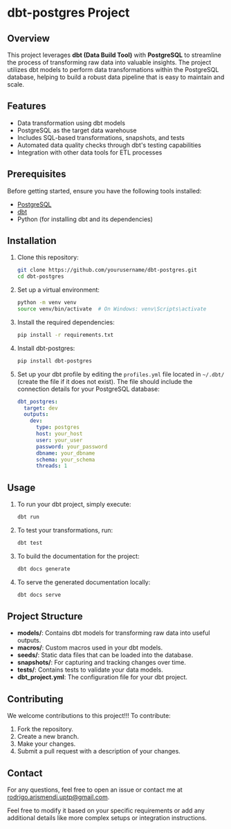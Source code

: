 # dbt-postgres Project

## Overview
This project leverages **dbt (Data Build Tool)** with **PostgreSQL** to streamline the process of transforming raw data into valuable insights. The project utilizes dbt models to perform data transformations within the PostgreSQL database, helping to build a robust data pipeline that is easy to maintain and scale.

## Features
- Data transformation using dbt models
- PostgreSQL as the target data warehouse
- Includes SQL-based transformations, snapshots, and tests
- Automated data quality checks through dbt's testing capabilities
- Integration with other data tools for ETL processes

## Prerequisites
Before getting started, ensure you have the following tools installed:

- [PostgreSQL](https://www.postgresql.org/)
- [dbt](https://www.getdbt.com/)
- Python (for installing dbt and its dependencies)

## Installation

1. Clone this repository:
   ```bash
   git clone https://github.com/yourusername/dbt-postgres.git
   cd dbt-postgres
   ```

2. Set up a virtual environment:
   ```bash
   python -m venv venv
   source venv/bin/activate  # On Windows: venv\Scripts\activate
   ```

3. Install the required dependencies:
   ```bash
   pip install -r requirements.txt
   ```

4. Install dbt-postgres:
   ```bash
   pip install dbt-postgres
   ```

5. Set up your dbt profile by editing the `profiles.yml` file located in `~/.dbt/` (create the file if it does not exist). The file should include the connection details for your PostgreSQL database:
   ```yaml
   dbt_postgres:
     target: dev
     outputs:
       dev:
         type: postgres
         host: your_host
         user: your_user
         password: your_password
         dbname: your_dbname
         schema: your_schema
         threads: 1
   ```

## Usage

1. To run your dbt project, simply execute:
   ```bash
   dbt run
   ```

2. To test your transformations, run:
   ```bash
   dbt test
   ```

3. To build the documentation for the project:
   ```bash
   dbt docs generate
   ```

4. To serve the generated documentation locally:
   ```bash
   dbt docs serve
   ```

## Project Structure
- **models/**: Contains dbt models for transforming raw data into useful outputs.
- **macros/**: Custom macros used in your dbt models.
- **seeds/**: Static data files that can be loaded into the database.
- **snapshots/**: For capturing and tracking changes over time.
- **tests/**: Contains tests to validate your data models.
- **dbt_project.yml**: The configuration file for your dbt project.

## Contributing
We welcome contributions to this project!!! To contribute:

1. Fork the repository.
2. Create a new branch.
3. Make your changes.
4. Submit a pull request with a description of your changes.

## Contact
For any questions, feel free to open an issue or contact me at rodrigo.arismendi.uptp@gmail.com.

Feel free to modify it based on your specific requirements or add any additional details like more complex setups or integration instructions.
